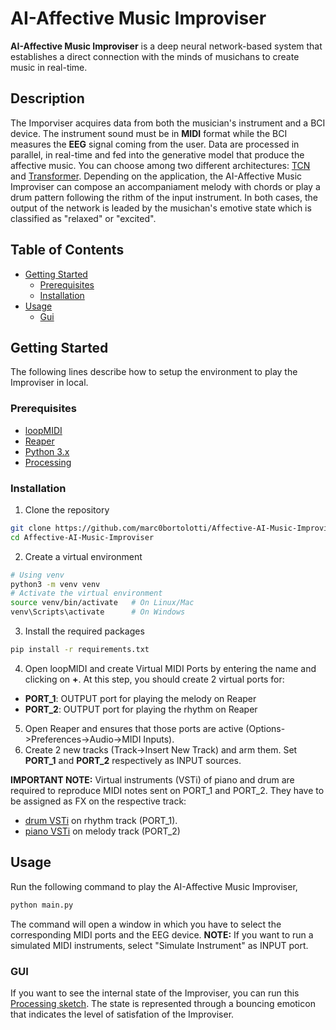 # AI-Affective Music Improviser
**AI-Affective Music Improviser** is a deep neural network-based system that establishes a direct connection with the minds of musichans to create music in real-time. 

## Description
The Imporviser acquires data from both the musician's instrument and a BCI device. 
The instrument sound must be in **MIDI** format while the BCI measures the **EEG** signal coming from the user.
Data are processed in parallel, in real-time and fed into the generative model that produce the affective music.
You can choose among two different architectures: [TCN](generative_model/architectures/tcn.py) and [Transformer](generative_model/architectures/musicTransformer.py).
Depending on the application, the AI-Affective Music Improviser can compose an accompaniament melody with chords or play a drum pattern following the rithm of the input instrument.
In both cases, the output of the network is leaded by the musichan's emotive state which is classified as "relaxed" or "excited".

## Table of Contents
- [Getting Started](#getting-started)
  - [Prerequisites](#prerequisites)
  - [Installation](#installation)
  <!-- - [Issues](#issues) -->
- [Usage](#usage)
  - [Gui](#gui)

## Getting Started
The following lines describe how to setup the environment to play the Improviser in local.

### Prerequisites

* [loopMIDI](https://www.tobias-erichsen.de/software/loopmidi.html)
* [Reaper](https://www.reaper.fm/download.php)
* [Python 3.x](https://www.python.org/downloads/)
* [Processing](https://processing.org/download)

### Installation

1. Clone the repository
```bash
git clone https://github.com/marc0bortolotti/Affective-AI-Music-Improviser.git
cd Affective-AI-Music-Improviser
```

2. Create a virtual environment
```bash
# Using venv
python3 -m venv venv
# Activate the virtual environment
source venv/bin/activate   # On Linux/Mac
venv\Scripts\activate      # On Windows
```

3. Install the required packages
```bash
pip install -r requirements.txt
```

4. Open loopMIDI and create Virtual MIDI Ports by entering the name and clicking on **+**. At this step, you should create 2 virtual ports for: 
- **PORT_1**: OUTPUT port for playing the melody on Reaper
- **PORT_2**: OUTPUT port for playing the rhythm on Reaper

5. Open Reaper and ensures that those ports are active (Options->Preferences->Audio->MIDI Inputs). 
6. Create 2 new tracks (Track->Insert New Track) and arm them. Set  **PORT_1** and **PORT_2** respectively as INPUT sources.

**IMPORTANT NOTE:** Virtual instruments (VSTi) of piano and drum are required to reproduce MIDI notes sent on PORT_1 and PORT_2. They have to be assigned as FX on the respective track:
- [drum VSTi](https://www.powerdrumkit.com/download76187.php) on rhythm track (PORT_1). 
- [piano VSTi](https://www.studiologic-music.com/products/numaplayer/) on melody track (PORT_2)

## Usage
Run the following command to play the AI-Affective Music Improviser, 
```bash
python main.py
```
The command will open a window in which you have to select the corresponding MIDI ports and the EEG device.
**NOTE:** If you want to run a simulated MIDI instruments, select "Simulate Instrument" as INPUT port.

### GUI
If you want to see the internal state of the Improviser, you can run this [Processing sketch](gui/Processing/main.pde). 
The state is represented through a bouncing emoticon that indicates the level of satisfation of the Improviser.









